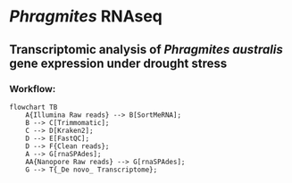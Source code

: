# _Phragmites_ RNAseq
## Transcriptomic analysis of _Phragmites australis_ gene expression under drought stress

### Workflow:

```mermaid
flowchart TB
    A{Illumina Raw reads} --> B[SortMeRNA];
    B --> C[Trimmomatic];
    C --> D[Kraken2];
    D --> E[FastQC];
    D --> F{Clean reads};
    A --> G[rnaSPAdes];
    AA{Nanopore Raw reads} --> G[rnaSPAdes];
    G --> T{_De novo_ Transcriptome};
    
```
